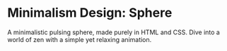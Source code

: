 # Minimalism Design: Sphere

A minimalistic pulsing sphere, made purely in HTML and CSS. Dive into a world of zen with a simple yet relaxing animation.
